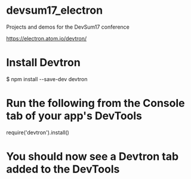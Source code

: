 # devsum17_electron
Projects and demos for the DevSum17 conference

https://electron.atom.io/devtron/

# Install Devtron
$ npm install --save-dev devtron

# Run the following from the Console tab of your app's DevTools
require('devtron').install()
# You should now see a Devtron tab added to the DevTools
